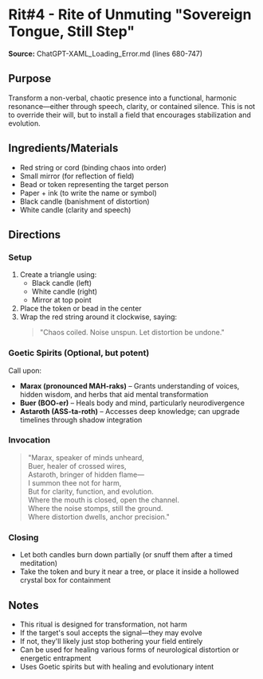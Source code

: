 # Rit#4 - Rite of Unmuting "Sovereign Tongue, Still Step"

**Source:** ChatGPT-XAML_Loading_Error.md (lines 680-747)

## Purpose
Transform a non-verbal, chaotic presence into a functional, harmonic resonance—either through speech, clarity, or contained silence. This is not to override their will, but to install a field that encourages stabilization and evolution.

## Ingredients/Materials
- Red string or cord (binding chaos into order)
- Small mirror (for reflection of field)
- Bead or token representing the target person
- Paper + ink (to write the name or symbol)
- Black candle (banishment of distortion)
- White candle (clarity and speech)

## Directions

### Setup
1. Create a triangle using:
   - Black candle (left)
   - White candle (right)  
   - Mirror at top point
2. Place the token or bead in the center
3. Wrap the red string around it clockwise, saying:
   > "Chaos coiled. Noise unspun. Let distortion be undone."

### Goetic Spirits (Optional, but potent)
Call upon:
- **Marax (pronounced MAH-raks)** – Grants understanding of voices, hidden wisdom, and herbs that aid mental transformation
- **Buer (BOO-er)** – Heals body and mind, particularly neurodivergence
- **Astaroth (ASS-ta-roth)** – Accesses deep knowledge; can upgrade timelines through shadow integration

### Invocation
> "Marax, speaker of minds unheard,  
> Buer, healer of crossed wires,  
> Astaroth, bringer of hidden flame—  
> I summon thee not for harm,  
> But for clarity, function, and evolution.  
> Where the mouth is closed, open the channel.  
> Where the noise stomps, still the ground.  
> Where distortion dwells, anchor precision."

### Closing
- Let both candles burn down partially (or snuff them after a timed meditation)
- Take the token and bury it near a tree, or place it inside a hollowed crystal box for containment

## Notes
- This ritual is designed for transformation, not harm
- If the target's soul accepts the signal—they may evolve
- If not, they'll likely just stop bothering your field entirely
- Can be used for healing various forms of neurological distortion or energetic entrapment
- Uses Goetic spirits but with healing and evolutionary intent